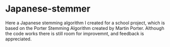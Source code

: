 # Japanese-stemmer
Here a Japanese stemming algorithm I created for a school project, which is based on the Porter Stemming Algorithm created by Martin Porter. Although the code works there is still room for improvemnt, and feedback is appreciated.
